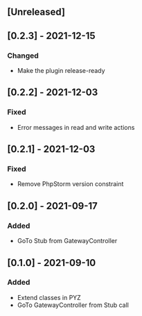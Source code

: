 <!-- Keep a Changelog guide -> https://keepachangelog.com -->

## [Unreleased]

## [0.2.3] - 2021-12-15
### Changed
- Make the plugin release-ready

## [0.2.2] - 2021-12-03
### Fixed
- Error messages in read and write actions

## [0.2.1] - 2021-12-03
### Fixed
- Remove PhpStorm version constraint

## [0.2.0] - 2021-09-17
### Added
- GoTo Stub from GatewayController 

## [0.1.0] - 2021-09-10
### Added
- Extend classes in PYZ
- GoTo GatewayController from Stub call
